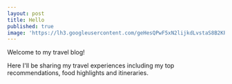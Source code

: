 ```yaml
---
layout: post
title: Hello
published: true
image: 'https://lh3.googleusercontent.com/geHesQPwF5xN2lijkdLvstaS8B2KPG7x2tUN7nlJ19mxmE4lw2KcR4bVuInZIYymcSW-w5alv0ZY0Twxyf0lXJuLuqrJhQBgqLRhxeQ58XeFH-_WVO6ee7_ZrfTdSogmCl8YEztrerbU00dBZOMTDmaAWLSChceUCNCIlrCX6DIOu85uF6vNTyzayxhmIVBOWmTEu7THOr6x5FKqfPzn14XQSJZY8BKneB8jLbKI0qQoSauQplp9YQWH7OU6YxYT3_gHEYhAR8ZCv1Hk-I01LYeEYlJDXqtWLYKqiV548XtPHxUwyrNcONaGbTaSwLYP61FPFANXf0HjefRlWx7cIYEJRMGHJYcFmjp3Ty60TUiKM6Kg1Ebr3aHNdzhdKhp6von3Q_LKApIUOxbfF_P3mXKFF4MTikz3lVL44cSoVfjRRi59t5T5D1vMgwhO_YA6VCIN1RqL9o5KyQgX0QwybW9onxvPFfe-8pb-dbC_53rlJI3SSu88Cn3Xx-2GPE_exr5-lT-C3BPogcOHi2C9HIBs-wMRzXs37gXDp_eWA3xpjv9NRQ6KsHumx_yGyKRn_v1OiWQ3rK_pMbi58ZJ1QVhbfvmf5_3o-KzJ7M6Zjv0=w1035-h776-no'
---
```

Welcome to my travel blog!

Here I'll be sharing my travel experiences including my top recommendations, food highlights and itineraries.